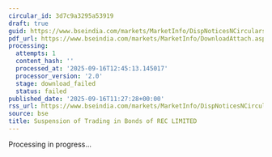 ```yaml
---
circular_id: 3d7c9a3295a53919
draft: true
guid: https://www.bseindia.com/markets/MarketInfo/DispNoticesNCirculars.aspx?Noticeid={D1031C6F-C5D2-4A72-B226-3E420CAC6C86}&noticeno=20250916-42&dt=09/16/2025&icount=42&totcount=62&flag=0
pdf_url: https://www.bseindia.com/markets/MarketInfo/DownloadAttach.aspx?id=20250916-42&attachedId=
processing:
  attempts: 1
  content_hash: ''
  processed_at: '2025-09-16T12:45:13.145017'
  processor_version: '2.0'
  stage: download_failed
  status: failed
published_date: '2025-09-16T11:27:28+00:00'
rss_url: https://www.bseindia.com/markets/MarketInfo/DispNoticesNCirculars.aspx?Noticeid={D1031C6F-C5D2-4A72-B226-3E420CAC6C86}&noticeno=20250916-42&dt=09/16/2025&icount=42&totcount=62&flag=0
source: bse
title: Suspension of Trading in Bonds of REC LIMITED
---
```


Processing in progress...